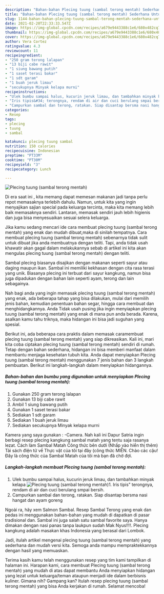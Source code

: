 ```yaml
---
description: "Bahan-bahan Plecing tuung (sambal terong mentah) Sederhana Untuk Jualan"
title: "Bahan-bahan Plecing tuung (sambal terong mentah) Sederhana Untuk Jualan"
slug: 1144-bahan-bahan-plecing-tuung-sambal-terong-mentah-sederhana-untuk-jualan
date: 2021-02-20T22:33:33.547Z
image: https://img-global.cpcdn.com/recipes/a679e9443388c1e6/680x482cq70/plecing-tuung-sambal-terong-mentah-foto-resep-utama.jpg
thumbnail: https://img-global.cpcdn.com/recipes/a679e9443388c1e6/680x482cq70/plecing-tuung-sambal-terong-mentah-foto-resep-utama.jpg
cover: https://img-global.cpcdn.com/recipes/a679e9443388c1e6/680x482cq70/plecing-tuung-sambal-terong-mentah-foto-resep-utama.jpg
author: Vera Cortez
ratingvalue: 4.3
reviewcount: 11
recipeingredient:
- "250 gram terong lalapan"
- "13 biji cabe rawit"
- "1 siung bawang putih"
- "1 saset terasi bakar"
- "1 sdt garam"
- "1 buah jeruk limau"
- "secukupnya Minyak kelapa murni"
recipeinstructions:
- "Ulek bumbu sampai halus, kucurin jeruk limau, dan tambahkan minyak kelapa"
- "Iris tipis&#34; terongnya, rendam di air dan cuci berulang smpai bersih."
- "Campurkan sambal dan terong, ratakan. Siap disantap bersma nasi hangat dan ayam goreng"
categories:
- Resep
tags:
- plecing
- tuung
- sambal

katakunci: plecing tuung sambal 
nutrition: 150 calories
recipecuisine: Indonesian
preptime: "PT33M"
cooktime: "PT30M"
recipeyield: "3"
recipecategory: Lunch

---
```



![Plecing tuung (sambal terong mentah)](https://img-global.cpcdn.com/recipes/a679e9443388c1e6/680x482cq70/plecing-tuung-sambal-terong-mentah-foto-resep-utama.jpg)

Di era  saat ini , kita memang dapat memesan makanan jadi tanpa perlu repot memasaknya terlebih dahulu. Namun, untuk kita yang ingin menyajikan sajian special pada keluarga tercinta, maka kita memang lebih baik memasaknya sendiri. Lantaran, memasak sendiri jauh lebih higienis dan juga bisa menyesuaikan sesuai selera keluarga.

Jika kamu sedang mencari ide cara membuat plecing tuung (sambal terong mentah) yang enak dan mudah dibuat,maka di sinilah tempatnya. Cara membuat plecing tuung (sambal terong mentah)  sebenarnya tidak sulit untuk dibuat jika anda membuatnya dengan teliti. Tapi, anda tidak usah khawatir akan gagal dalam melakukannya 
sebab di artikel ini kita akan mengulas plecing tuung (sambal terong mentah) dengan teliti.  

Sambal plecing biasanya disajikan dengan makanan seperti sayur atau daging maupun ikan. Sambal ini memiliki kekhasan dengan cita rasa terasi yang unik. Biasanya plecing ini terbuat dari sayur kangkung, namun bisa juga dipadukan dengan bahan lain seperti ayam, terong dan lain sebagainya.

Nah bagi anda yang ingin memasak plecing tuung (sambal terong mentah) yang enak, ada beberapa tahap yang bisa dilakukan, mulai dari memilih jenis bahan, kemudian penentuan bahan segar, hingga cara membuat dan menghidangkannya. Anda Tidak usah pusing jika ingin menyiapkan plecing tuung (sambal terong mentah) yang enak di mana pun anda berada. Karena, asalkan kamu  tahu triknya, maka hidangan ini bisa jadi suguhan yang spesial.

Berikut ini, ada beberapa cara praktis  dalam memasak caramembuat plecing tuung (sambal terong mentah) yang siap dikreasikan. Kali ini, mari kita coba ciptakan plecing tuung (sambal terong mentah) sendiri di rumah. Tetap dengan bahan sederhana, hidangan ini bisa memberi manfaat dalam membantu menjaga kesehatan tubuh kita. Anda dapat menyiapkan Plecing tuung (sambal terong mentah) menggunakan 7 jenis bahan dan 3 langkah pembuatan. Berikut ini langkah-langkah dalam menyiapkan hidangannya.

<!--inarticleads1-->

##### Bahan-bahan dan bumbu yang digunakan untuk menyiapkan Plecing tuung (sambal terong mentah):

1. Gunakan 250 gram terong lalapan
1. Gunakan 13 biji cabe rawit
1. Ambil 1 siung bawang putih
1. Gunakan 1 saset terasi bakar
1. Sediakan 1 sdt garam
1. Sediakan 1 buah jeruk limau
1. Sediakan secukupnya Minyak kelapa murni


Kamera yang saya gunakan : -Camera. Nah kali ini Dapur Satria ingin berbagi resep plecing kangkung sambal matah yang tentu saja rasanya lezat. Cách làm Sambal Matah Công thức bên dưới (Nhấp vào hiển thị thêm) Tải sách điện tử về Thực vật của tôi tại đây (công thức MIỄN. Chào các cậu! Đây là công thức của Sambal Matah của tôi mà bạn đã chờ đợi. 

<!--inarticleads2-->

##### Langkah-langkah membuat Plecing tuung (sambal terong mentah):

1. Ulek bumbu sampai halus, kucurin jeruk limau, dan tambahkan minyak kelapa
<img src="https://img-global.cpcdn.com/steps/c1d7fe53b889e598/160x128cq70/plecing-tuung-sambal-terong-mentah-langkah-memasak-1-foto.jpg" alt="Plecing tuung (sambal terong mentah)">1. Iris tipis&#34; terongnya, rendam di air dan cuci berulang smpai bersih.
1. Campurkan sambal dan terong, ratakan. Siap disantap bersma nasi hangat dan ayam goreng


Ngoài ra, hãy xem Salmon Sambal. Resep Sambal Terong yang enak dan pedas ini menggunakan bahan-bahan yang mudah di dapatkan di pasar tradisional dan. Sambal ini juga salah satu sambal favorite saya. Hanya dimakan dengan nasi panas tanpa laukpun sudah Mak Nyus!!!!. Plecing kangkung adalah masakan khas Indonesia yang berasal dari Lombok. 

Jadi, itulah artikel mengenai  plecing tuung (sambal terong mentah)  yang sederhana dan mudah versi kita. Semoga anda mampu mempraktekkannya dengan hasil yang memuaskan. 

Terima kasih kamu telah menggunakan resep yang tim kami tampilkan di halaman ini. Harapan kami, cara membuat  Plecing tuung (sambal terong mentah) yang mudah di atas dapat membantu Anda menyiapkan hidangan yang lezat untuk keluarga/teman ataupun menjadi ide dalam berbisnis kuliner. Gimana nih? Gampang kan? Itulah resep plecing tuung (sambal terong mentah) yang bisa Anda kerjakan di rumah. Selamat mencoba!

